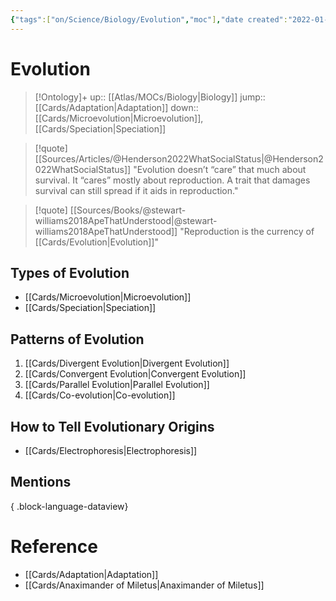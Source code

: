 ```yaml
---
{"tags":["on/Science/Biology/Evolution","moc"],"date created":"2022-01-18 Tue","edited":"2023-04-06 Thu","dg-publish":true,"permalink":"/cards/evolution/","dgPassFrontmatter":true}
---
```


# Evolution

> [!Ontology]+
> up:: [[Atlas/MOCs/Biology\|Biology]]
> jump:: [[Cards/Adaptation\|Adaptation]]
> down:: [[Cards/Microevolution\|Microevolution]], [[Cards/Speciation\|Speciation]]

> [!quote] [[Sources/Articles/@Henderson2022WhatSocialStatus\|@Henderson2022WhatSocialStatus]]
> "Evolution doesn’t “care” that much about survival. It “cares” mostly about reproduction. A trait that damages survival can still spread if it aids in reproduction."

> [!quote] [[Sources/Books/@stewart-williams2018ApeThatUnderstood\|@stewart-williams2018ApeThatUnderstood]]
> "Reproduction is the currency of [[Cards/Evolution\|Evolution]]"

## Types of Evolution

- [[Cards/Microevolution\|Microevolution]]
- [[Cards/Speciation\|Speciation]]

## Patterns of Evolution

1. [[Cards/Divergent Evolution\|Divergent Evolution]]
2. [[Cards/Convergent Evolution\|Convergent Evolution]]
3. [[Cards/Parallel Evolution\|Parallel Evolution]]
4. [[Cards/Co-evolution\|Co-evolution]]

## How to Tell Evolutionary Origins

- [[Cards/Electrophoresis\|Electrophoresis]]

## Mentions


{ .block-language-dataview}

# Reference

- [[Cards/Adaptation\|Adaptation]]
- [[Cards/Anaximander of Miletus\|Anaximander of Miletus]]